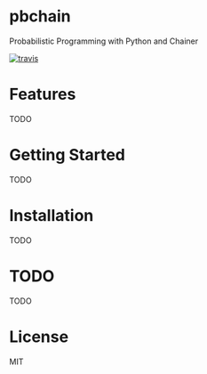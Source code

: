 # pbchain

Probabilistic Programming with Python and Chainer

[![travis](https://travis-ci.org/yukinagae/pbchain.svg?branch=master)](https://travis-ci.org/yukinagae/pbchain)

# Features

TODO

# Getting Started

TODO

# Installation

TODO

# TODO

TODO

# License

MIT

